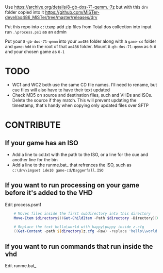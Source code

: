 Use https://archive.org/details/8-gb-dos-71-qemm.-7z but with this `drv` folder copied into it https://github.com/MiSTer-devel/ao486_MiSTer/tree/master/releases/drv

Put this repo into `c:\temp` add zip files from Total dos collection into input run `.\process.ps1` as an admin

Put your `8-gb-dos-71-qemm` into your `ao486` folder along with a `game-cd` folder and `game-hdd` in the root of that `ao486` folder. Mount `8-gb-dos-71-qemm` as `0-0` and your chosen game as `0-1`

# TODO
* WC1 and WC2 both use the same CD file names. I'll need to rename, but cue files will also have to have their text updated
* Check MD5 on source and destination files, such and VHDs and ISOs. Delete the source if they match. This will prevent updating the timestamp, that's handy when copying only updated files over SFTP

# CONTRIBUTE
## If your game has an ISO
* Add a line to cd.txt with the path to the ISO, or a line for the cue and another line for the bin
* Add a line to the runme.bat_ that refrences the ISO, such as `c:\drv\imgset ide10 game-cd/Daggerfall.ISO`
## If you want to run processing on your game before it's added to the VHD
Edit process.psm1
``` powershell
    # Moves files inside the first subdirectory into this directory
    Move-Item $directory$((Get-ChildItem -Path $directory -Directory)[0].Name)"\*" $directory

    # Replace the text hello\world with happy\puppy inside z.cfg
    ((Get-Content -path ${directory}z.cfg -Raw) -replace 'hello\\world','happy\puppy') | Set-Content -Path ${directory}z.cfg
```
## If you want to run commands that run inside the vhd
Edit runme.bat_
